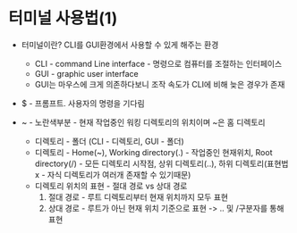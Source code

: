 # 터미널 사용법(1)

-   터미널이란? CLI를 GUI환경에서 사용할 수 있게 해주는 환경

    -   CLI - command Line interface - 명령으로 컴퓨터를 조절하는 인터페이스
    -   GUI - graphic user interface
    -   GUI는 마우스에 크게 의존하다보니 조작 속도가 CLI에 비해 늦은 경우가 존재

-   $ - 프롬프트. 사용자의 명령을 기다림
-   ~ - 노란색부분 - 현재 작업중인 워킹 디렉토리의 위치이며 ~은 홈 디렉토리
    -   디렉토리 - 폴더 (CLI - 디렉토리, GUI - 폴더)
    -   디렉토리 - Home(~), Working directory(.) - 작업중인 현재위치, Root directory(/) - 모든 디렉토리 시작점, 상위 디렉토리(..), 하위 디렉토리(표현법 x - 자식 디렉토리가 여러개 존재할 수 있기때문)
    -   디렉토리 위치의 표현 - 절대 경로 vs 상대 경로
        1. 절대 경로 - 루트 디렉토리부터 현재 위치까지 모두 표현
        2. 상대 경로 - 루트가 아닌 현재 위치 기준으로 표현 -> .. 및 /구분자를 통해 표현
